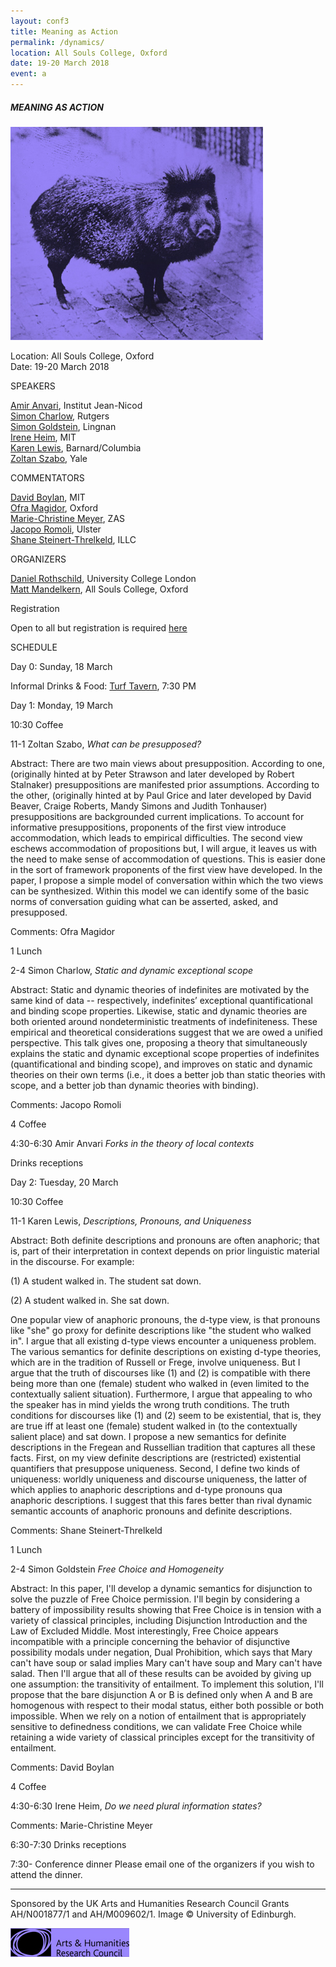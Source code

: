 ```yaml
---
layout: conf3
title: Meaning as Action
permalink: /dynamics/
location: All Souls College, Oxford
date: 19-20 March 2018
event: a
---
```



#####  MEANING AS ACTION



![PIG](/pig.jpg)

Location: All Souls College, Oxford <br>
Date: 19-20 March 2018


<div class="title"> SPEAKERS </div>

[Amir Anvari](https://sites.google.com/site/amiraanvari/), Institut Jean-Nicod <br>
[Simon Charlow](https://simoncharlow.com/), Rutgers <br>
[Simon Goldstein](http://simondgoldstein.com/), Lingnan <br>
[Irene Heim](http://linguistics.mit.edu/user/heim/), MIT <br>
[Karen Lewis](http://www.columbia.edu/~kl2663/), Barnard/Columbia <br>
[Zoltan Szabo](http://campuspress.yale.edu/zoltanszabo/), Yale

<div class="title"> COMMENTATORS </div>


[David Boylan](https://davidhboylan.weebly.com/), MIT <br>
[Ofra Magidor](http://www.magidor.com/), Oxford <br>
[Marie-Christine Meyer](http://www.zas.gwz-berlin.de/mitarbeiter_meyer.html), ZAS <br>
[Jacopo Romoli](http://www.jacoporomoli.com/), Ulster <br>
[Shane Steinert-Threlkeld](http://shane.st/), ILLC

<div class="title"> ORGANIZERS </div>

[Daniel Rothschild](http://danielrothschild.com/), University College London <br>
[Matt Mandelkern](http://users.ox.ac.uk/~sfop0776/), All Souls College, Oxford

<div class="title"> Registration </div>

Open to all but registration is required [here](https://docs.google.com/forms/d/e/1FAIpQLSdMHLpawGFzlwa_IryMNWIciA_gtpGBZc2KlNuHh-NDOg0bjQ/viewform?usp=sf_link)

<div class="title"> SCHEDULE </div>

<span class ="titleblack"> Day 0: Sunday, 18 March  </span>

Informal Drinks & Food: [Turf Tavern](https://goo.gl/maps/bPmPBaSBzq72), 7:30 PM

<span class ="titleblack"> Day 1: Monday, 19 March  </span>

<span class ="titleblack"> 10:30 Coffee </span>

<span class ="titleblack"> 11-1 Zoltan Szabo, *What can be presupposed?* </span>

Abstract: There are two main views about presupposition. According to one, (originally hinted at by Peter Strawson and later developed by Robert Stalnaker) presuppositions are manifested prior assumptions. According to the other, (originally hinted at by Paul Grice and later developed by David Beaver, Craige Roberts, Mandy Simons and Judith Tonhauser) presuppositions are backgrounded current implications. To account for informative presuppositions, proponents of the first view introduce accommodation, which leads to empirical difficulties. The second view eschews accommodation of propositions but, I will argue, it leaves us with the need to make sense of accommodation of questions. This is easier done in the sort of framework proponents of the first view have developed. In the paper, I propose a simple model of conversation within which the two views can be synthesized. Within this model we can identify some of the basic norms of conversation guiding what can be asserted, asked, and presupposed.  

Comments: Ofra Magidor

<span class ="titleblack"> 1 Lunch </span>


<span class ="titleblack"> 2-4 Simon Charlow, *Static and dynamic exceptional scope* </span>

Abstract: Static and dynamic theories of indefinites are motivated by the same kind of data -- respectively, indefinites’ exceptional quantificational and binding scope properties. Likewise, static and dynamic theories are both oriented around nondeterministic treatments of indefiniteness. These empirical and theoretical considerations suggest that we are owed a unified perspective. This talk gives one, proposing a theory that simultaneously explains the static and dynamic exceptional scope properties of indefinites (quantificational and binding scope), and improves on static and dynamic theories on their own terms (i.e., it does a better job than static theories with scope, and a better job than dynamic theories with binding).

Comments: Jacopo Romoli

<span class ="titleblack"> 4 Coffee </span>


<span class ="titleblack"> 4:30-6:30 Amir Anvari  *Forks in the theory of local contexts*</span>

<span class ="titleblack"> Drinks receptions </span>

<span class ="titleblack"> Day 2: Tuesday, 20 March  </span>

<span class ="titleblack"> 10:30 Coffee </span>

<span class ="titleblack"> 11-1 Karen Lewis, *Descriptions, Pronouns, and Uniqueness* </span>

Abstract: Both definite descriptions and pronouns are often anaphoric; that is, part of their interpretation in context depends on prior linguistic material in the discourse.  For example:

(1)  A student walked in. The student sat down.

(2)  A student walked in. She sat down.

One popular view of anaphoric pronouns, the d-type view, is that pronouns like "she" go proxy for definite descriptions like "the student who walked in". I argue that all existing d-type views encounter a uniqueness problem.  The various semantics for definite descriptions on existing d-type theories, which are in the tradition of Russell or Frege, involve uniqueness.  But I argue that the truth of discourses like (1) and (2) is compatible with there being more than one (female) student who walked in (even limited to the contextually salient situation).  Furthermore, I argue that appealing to who the speaker has in mind yields the wrong truth conditions.  The truth conditions for discourses like (1) and (2) seem to be existential, that is, they are true iff at least one (female) student walked in (to the contextually salient place) and sat down. I propose a new semantics for definite descriptions in the Fregean and Russellian tradition that captures all these facts.  First, on my view definite descriptions are (restricted) existential quantifiers that presuppose uniqueness.  Second, I define two kinds of uniqueness: worldly uniqueness and discourse uniqueness, the latter of which applies to anaphoric descriptions and d-type pronouns qua anaphoric descriptions.  I suggest that this fares better than rival dynamic semantic accounts of anaphoric pronouns and definite descriptions.  

Comments: Shane Steinert-Threlkeld

<span class ="titleblack"> 1 Lunch </span>

<span class ="titleblack"> 2-4 Simon Goldstein *Free Choice and Homogeneity* </span>

Abstract: In this paper, I'll develop a dynamic semantics for disjunction to solve the puzzle of Free Choice permission. I'll begin by considering a battery of impossibility results showing that Free Choice is in tension with a variety of classical principles, including Disjunction Introduction and the Law of Excluded Middle. Most interestingly, Free Choice appears incompatible with a principle concerning the behavior of disjunctive possibility modals under negation, Dual Prohibition, which says that Mary can't have soup or salad implies Mary can't have soup and Mary can't have salad. Then I'll argue that all of these results can be avoided by giving up one assumption: the transitivity of entailment. To implement this solution, I'll propose that the bare disjunction A or B is defined only when A and B are homogenous with respect to their modal status, either both possible or both impossible. When we rely on a notion of entailment that is appropriately sensitive to definedness conditions, we can validate Free Choice while retaining a wide variety of classical principles except for the transitivity of entailment.

Comments: David Boylan

<span class ="titleblack"> 4 Coffee </span>

<span class ="titleblack"> 4:30-6:30 Irene Heim, *Do we need plural information states?* </span>

Comments: Marie-Christine Meyer

<span class ="titleblack"> 6:30-7:30 Drinks receptions </span>

<span class ="titleblack"> 7:30- Conference dinner </span>
Please email one of the organizers if you wish to attend the dinner.

---

<span class ="smaller">
Sponsored by the UK Arts and Humanities Research Council Grants AH/N001877/1 and AH/M009602/1. Image © University of Edinburgh.
</span>


![AHRC](/ahrclavendar.jpg)
